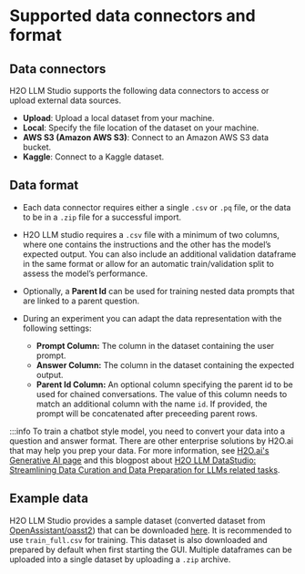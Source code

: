 # Supported data connectors and format

## Data connectors

H2O LLM Studio supports the following data connectors to access or upload external data sources.

- **Upload**: Upload a local dataset from your machine. 
- **Local**: Specify the file location of the dataset on your machine. 
- **AWS S3 (Amazon AWS S3)**: Connect to an Amazon AWS S3 data bucket. 
- **Kaggle**: Connect to a Kaggle dataset. 

## Data format 

- Each data connector requires either a single `.csv` or `.pq` file, or the data to be in a `.zip` file for a successful import. 

- H2O LLM studio requires a `.csv` file with a minimum of two columns, where one contains the instructions and the other has the model’s expected output. You can also include an additional validation dataframe in the same format or allow for an automatic train/validation split to assess the model’s performance.

- Optionally, a **Parent Id** can be used for training nested data prompts that are linked to a parent question. 

- During an experiment you can adapt the data representation with the following settings:
    - **Prompt Column:** The column in the dataset containing the user prompt.
    - **Answer Column:** The column in the dataset containing the expected output.
    - **Parent Id Column:** An optional column specifying the parent id to be used for chained conversations. The value of this column needs to match an additional column with the name `id`. If provided, the prompt will be concatenated after preceeding parent rows.

:::info
To train a chatbot style model, you need to convert your data into a question and answer format. There are other enterprise solutions by H2O.ai that may help you prep your data. For more information, see [H2O.ai's Generative AI page](https://h2o.ai/) and this blogpost about [H2O LLM DataStudio: Streamlining Data Curation and Data Preparation for LLMs related tasks](https://blog.h2o.ai/blog/streamlining-data-preparation-for-fine-tuning-of-large-language-models/).

## Example data

H2O LLM Studio provides a sample dataset (converted dataset from [OpenAssistant/oasst2](https://huggingface.co/datasets/OpenAssistant/oasst2))
that can be downloaded [here](https://www.kaggle.com/code/philippsinger/openassistant-conversations-dataset-oasst2?scriptVersionId=160485459). It is recommended to use `train_full.csv` for training. This dataset is also downloaded and prepared by default when first starting the GUI. Multiple dataframes can be uploaded into a single dataset by uploading a `.zip` archive.